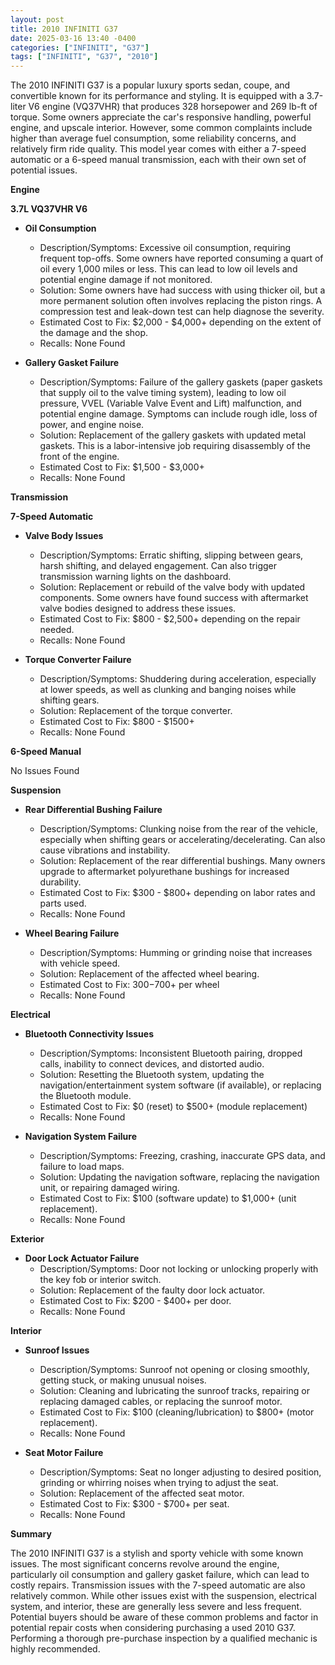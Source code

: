 ```yaml
---
layout: post
title: 2010 INFINITI G37
date: 2025-03-16 13:40 -0400
categories: ["INFINITI", "G37"]
tags: ["INFINITI", "G37", "2010"]
---
```

The 2010 INFINITI G37 is a popular luxury sports sedan, coupe, and convertible known for its performance and styling. It is equipped with a 3.7-liter V6 engine (VQ37VHR) that produces 328 horsepower and 269 lb-ft of torque. Some owners appreciate the car's responsive handling, powerful engine, and upscale interior. However, some common complaints include higher than average fuel consumption, some reliability concerns, and relatively firm ride quality. This model year comes with either a 7-speed automatic or a 6-speed manual transmission, each with their own set of potential issues.

**Engine**

**3.7L VQ37VHR V6**

*   **Oil Consumption**
    *   Description/Symptoms: Excessive oil consumption, requiring frequent top-offs. Some owners have reported consuming a quart of oil every 1,000 miles or less. This can lead to low oil levels and potential engine damage if not monitored.
    *   Solution: Some owners have had success with using thicker oil, but a more permanent solution often involves replacing the piston rings. A compression test and leak-down test can help diagnose the severity.
    *   Estimated Cost to Fix: $2,000 - $4,000+ depending on the extent of the damage and the shop.
    *   Recalls: None Found

*   **Gallery Gasket Failure**
    *   Description/Symptoms: Failure of the gallery gaskets (paper gaskets that supply oil to the valve timing system), leading to low oil pressure, VVEL (Variable Valve Event and Lift) malfunction, and potential engine damage. Symptoms can include rough idle, loss of power, and engine noise.
    *   Solution: Replacement of the gallery gaskets with updated metal gaskets. This is a labor-intensive job requiring disassembly of the front of the engine.
    *   Estimated Cost to Fix: $1,500 - $3,000+
    *   Recalls: None Found

**Transmission**

**7-Speed Automatic**

*   **Valve Body Issues**
    *   Description/Symptoms: Erratic shifting, slipping between gears, harsh shifting, and delayed engagement. Can also trigger transmission warning lights on the dashboard.
    *   Solution: Replacement or rebuild of the valve body with updated components. Some owners have found success with aftermarket valve bodies designed to address these issues.
    *   Estimated Cost to Fix: $800 - $2,500+ depending on the repair needed.
    *   Recalls: None Found

*   **Torque Converter Failure**
    * Description/Symptoms: Shuddering during acceleration, especially at lower speeds, as well as clunking and banging noises while shifting gears.
    * Solution: Replacement of the torque converter.
    * Estimated Cost to Fix: $800 - $1500+
    * Recalls: None Found

**6-Speed Manual**

No Issues Found

**Suspension**

*   **Rear Differential Bushing Failure**
    *   Description/Symptoms: Clunking noise from the rear of the vehicle, especially when shifting gears or accelerating/decelerating. Can also cause vibrations and instability.
    *   Solution: Replacement of the rear differential bushings. Many owners upgrade to aftermarket polyurethane bushings for increased durability.
    *   Estimated Cost to Fix: $300 - $800+ depending on labor rates and parts used.
    *   Recalls: None Found

*   **Wheel Bearing Failure**
    * Description/Symptoms: Humming or grinding noise that increases with vehicle speed.
    * Solution: Replacement of the affected wheel bearing.
    * Estimated Cost to Fix: $300-$700+ per wheel
    * Recalls: None Found

**Electrical**

*   **Bluetooth Connectivity Issues**
    *   Description/Symptoms: Inconsistent Bluetooth pairing, dropped calls, inability to connect devices, and distorted audio.
    *   Solution: Resetting the Bluetooth system, updating the navigation/entertainment system software (if available), or replacing the Bluetooth module.
    *   Estimated Cost to Fix: $0 (reset) to $500+ (module replacement)
    *   Recalls: None Found

*   **Navigation System Failure**
    *   Description/Symptoms: Freezing, crashing, inaccurate GPS data, and failure to load maps.
    *   Solution: Updating the navigation software, replacing the navigation unit, or repairing damaged wiring.
    *   Estimated Cost to Fix: $100 (software update) to $1,000+ (unit replacement).
    *   Recalls: None Found

**Exterior**

*   **Door Lock Actuator Failure**
    *   Description/Symptoms: Door not locking or unlocking properly with the key fob or interior switch.
    *   Solution: Replacement of the faulty door lock actuator.
    *   Estimated Cost to Fix: $200 - $400+ per door.
    *   Recalls: None Found

**Interior**

*   **Sunroof Issues**
    *   Description/Symptoms: Sunroof not opening or closing smoothly, getting stuck, or making unusual noises.
    *   Solution: Cleaning and lubricating the sunroof tracks, repairing or replacing damaged cables, or replacing the sunroof motor.
    *   Estimated Cost to Fix: $100 (cleaning/lubrication) to $800+ (motor replacement).
    *   Recalls: None Found

*   **Seat Motor Failure**
    * Description/Symptoms: Seat no longer adjusting to desired position, grinding or whirring noises when trying to adjust the seat.
    * Solution: Replacement of the affected seat motor.
    * Estimated Cost to Fix: $300 - $700+ per seat.
    * Recalls: None Found

**Summary**

The 2010 INFINITI G37 is a stylish and sporty vehicle with some known issues. The most significant concerns revolve around the engine, particularly oil consumption and gallery gasket failure, which can lead to costly repairs. Transmission issues with the 7-speed automatic are also relatively common. While other issues exist with the suspension, electrical system, and interior, these are generally less severe and less frequent. Potential buyers should be aware of these common problems and factor in potential repair costs when considering purchasing a used 2010 G37. Performing a thorough pre-purchase inspection by a qualified mechanic is highly recommended.

